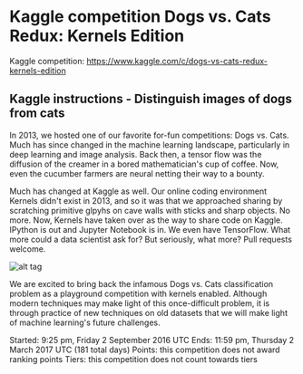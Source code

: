 # Kaggle competition Dogs vs. Cats Redux: Kernels Edition
Kaggle competition: https://www.kaggle.com/c/dogs-vs-cats-redux-kernels-edition

Kaggle instructions - Distinguish images of dogs from cats
----------------------------------------------- 

In 2013, we hosted one of our favorite for-fun competitions:  Dogs vs. Cats. Much has since changed in the machine learning landscape, particularly in deep learning and image analysis. Back then, a tensor flow was the diffusion of the creamer in a bored mathematician's cup of coffee. Now, even the cucumber farmers are neural netting their way to a bounty.

Much has changed at Kaggle as well. Our online coding environment Kernels didn't exist in 2013, and so it was that we approached sharing by scratching primitive glpyhs on cave walls with sticks and sharp objects. No more. Now, Kernels have taken over as the way to share code on Kaggle. IPython is out and Jupyter Notebook is in. We even have TensorFlow. What more could a data scientist ask for? But seriously, what more? Pull requests welcome.

![alt tag](https://kaggle2.blob.core.windows.net/competitions/kaggle/3362/media/woof_meow.jpg)

We are excited to bring back the infamous Dogs vs. Cats classification problem as a playground competition with kernels enabled. Although modern techniques may make light of this once-difficult problem, it is through practice of new techniques on old datasets that we will make light of machine learning's future challenges.

Started: 9:25 pm, Friday 2 September 2016 UTC 
Ends: 11:59 pm, Thursday 2 March 2017 UTC (181 total days) 
Points: this competition does not award ranking points 
Tiers: this competition does not count towards tiers
